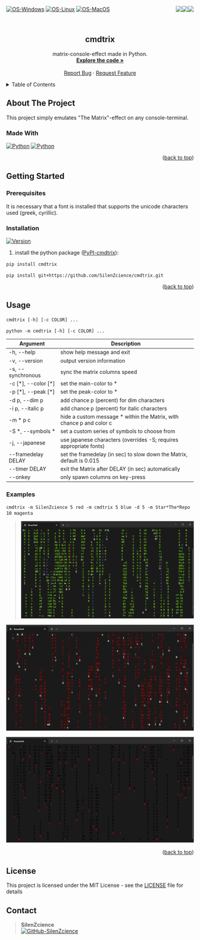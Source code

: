 <div id="top"></div>

<p>
   <a href="https://pepy.tech/project/cmdtrix/" alt="Downloads">
      <img src="https://static.pepy.tech/personalized-badge/cmdtrix?period=total&units=international_system&left_color=grey&right_color=blue&left_text=Downloads" align="right">
   </a>
   <a href="https://pypi.org/project/cmdtrix/" alt="Visitors">
      <img src="https://visitor-badge.laobi.icu/badge?page_id=SilenZcience.cmdtrix&right_color=orange" align="right">
   </a>
   <a href="https://github.com/SilenZcience/cmdtrix/tree/main/cmdtrix/" alt="CodeSize">
      <img src="https://img.shields.io/github/languages/code-size/SilenZcience/cmdtrix?color=purple" align="right">
   </a>
</p>

[![OS-Windows]][OS-Windows]
[![OS-Linux]][OS-Linux]
[![OS-MacOS]][OS-MacOS]

<br/>
<div align="center">
<h2 align="center">cmdtrix</h2>
   <p align="center">
      matrix-console-effect made in Python.
      <br/>
      <a href="https://github.com/SilenZcience/cmdtrix/blob/main/cmdtrix/main.py">
         <strong>Explore the code »</strong>
      </a>
      <br/>
      <br/>
      <a href="https://github.com/SilenZcience/cmdtrix/issues">Report Bug</a>
      ·
      <a href="https://github.com/SilenZcience/cmdtrix/issues">Request Feature</a>
   </p>
</div>


<details>
   <summary>Table of Contents</summary>
   <ol>
      <li>
         <a href="#about-the-project">About The Project</a>
         <ul>
            <li><a href="#made-with">Made With</a></li>
         </ul>
      </li>
      <li>
         <a href="#getting-started">Getting Started</a>
         <ul>
            <li><a href="#prerequisites">Prerequisites</a></li>
            <li><a href="#installation">Installation</a></li>
         </ul>
      </li>
      <li><a href="#usage">Usage</a>
         <ul>
         <li><a href="#examples">Examples</a></li>
         </ul>
      </li>
      <li><a href="#license">License</a></li>
      <li><a href="#contact">Contact</a></li>
   </ol>
</details>

## About The Project

This project simply emulates "The Matrix"-effect on any console-terminal.

### Made With
[![Python][MadeWith-Python]](https://www.python.org/)
[![Python][Python-Version]](https://www.python.org/)

<p align="right">(<a href="#top">back to top</a>)</p>

## Getting Started

### Prerequisites

It is necessary that a font is installed that supports the unicode characters used (greek, cyrillic).

### Installation
[![Version][CurrentVersion]](https://pypi.org/project/cmdtrix/)

1. install the python package ([PyPI-cmdtrix](https://pypi.org/project/cmdtrix/)):
```console
pip install cmdtrix
```
```console
pip install git+https://github.com/SilenZcience/cmdtrix.git
```
<p align="right">(<a href="#top">back to top</a>)</p>

## Usage

```console
cmdtrix [-h] [-c COLOR] ...
```
```console
python -m cmdtrix [-h] [-c COLOR] ...
```

| Argument               | Description                                                          |
|------------------------|----------------------------------------------------------------------|
| -h, --help             | show help message and exit                                           |
| -v, --version          | output version information                                           |
| -s, --synchronous      | sync the matrix columns speed                                        |
| -c [\*], --color [\*]  | set the main-color to *                                              |
| -p [\*], --peak [\*]   | set the peak-color to *                                              |
| -d p, --dim p          | add chance p (percent) for dim characters                            |
| -i p, --italic p       | add chance p (percent) for italic characters                         |
| -m * p c               | hide a custom message * within the Matrix, with chance p and color c |
| -S \*, --symbols \*    | set a custom series of symbols to choose from                        |
| -j, --japanese         | use japanese characters (overrides -S; requires appropriate fonts)   |
| --framedelay DELAY     | set the framedelay (in sec) to slow down the Matrix, default is 0.015|
| --timer DELAY          | exit the Matrix after DELAY (in sec) automatically                   |
| --onkey                | only spawn columns on key-press                                      |

### Examples

```console
cmdtrix -m SilenZcience 5 red -m cmdtrix 5 blue -d 5 -m Star*The*Repo 10 magenta
```
> ![Example0](https://raw.githubusercontent.com/SilenZcience/cmdtrix/main/img/cmdtrix.gif "example0")

<!-- ![Example1](https://raw.githubusercontent.com/SilenZcience/cmdtrix/main/img/example1.gif "example1") -->

![Example2](https://raw.githubusercontent.com/SilenZcience/cmdtrix/main/img/example2.gif "example2")

![Example2](https://raw.githubusercontent.com/SilenZcience/cmdtrix/main/img/example3.gif "example3")

<p align="right">(<a href="#top">back to top</a>)</p>

## License

This project is licensed under the MIT License - see the [LICENSE](https://github.com/SilenZcience/cmdtrix/blob/main/LICENSE) file for details

## Contact

> **SilenZcience** <br/>
[![GitHub-SilenZcience][GitHub-SilenZcience]](https://github.com/SilenZcience)

[OS-Windows]: https://img.shields.io/badge/os-windows-green
[OS-Linux]: https://img.shields.io/badge/os-linux-green
[OS-MacOS]: https://img.shields.io/badge/os-macOS-green

[MadeWith-Python]: https://img.shields.io/badge/Made%20with-Python-brightgreen
[Python-Version]: https://img.shields.io/badge/python-3.7%20%7C%203.8%20%7C%203.9%20%7C%203.10%20%7C%203.11-blue

[CurrentVersion]: https://img.shields.io/pypi/v/cmdtrix.svg

[GitHub-SilenZcience]: https://img.shields.io/badge/GitHub-SilenZcience-orange
